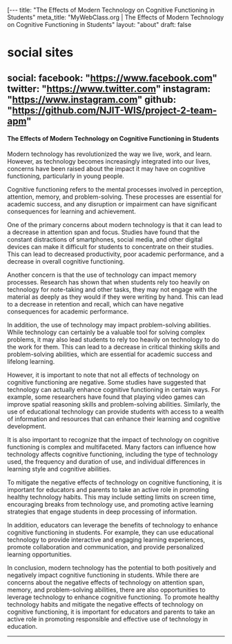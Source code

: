 [---
title: "The Effects of Modern Technology on Cognitive Functioning in Students"
meta_title: "MyWebClass.org | The Effects of Modern Technology on Cognitive Functioning in Students"
layout: "about"
draft: false

# social sites
social:
  facebook: "https://www.facebook.com"
  twitter: "https://www.twitter.com"
  instagram: "https://www.instagram.com"
  github: "https://github.com/NJIT-WIS/project-2-team-apm"
---

#### The Effects of Modern Technology on Cognitive Functioning in Students

Modern technology has revolutionized the way we live, work, and learn. However, as technology becomes increasingly integrated into our lives, concerns have been raised about the impact it may have on cognitive functioning, particularly in young people.

Cognitive functioning refers to the mental processes involved in perception, attention, memory, and problem-solving. These processes are essential for academic success, and any disruption or impairment can have significant consequences for learning and achievement.

One of the primary concerns about modern technology is that it can lead to a decrease in attention span and focus. Studies have found that the constant distractions of smartphones, social media, and other digital devices can make it difficult for students to concentrate on their studies. This can lead to decreased productivity, poor academic performance, and a decrease in overall cognitive functioning.

Another concern is that the use of technology can impact memory processes. Research has shown that when students rely too heavily on technology for note-taking and other tasks, they may not engage with the material as deeply as they would if they were writing by hand. This can lead to a decrease in retention and recall, which can have negative consequences for academic performance.

In addition, the use of technology may impact problem-solving abilities. While technology can certainly be a valuable tool for solving complex problems, it may also lead students to rely too heavily on technology to do the work for them. This can lead to a decrease in critical thinking skills and problem-solving abilities, which are essential for academic success and lifelong learning.

However, it is important to note that not all effects of technology on cognitive functioning are negative. Some studies have suggested that technology can actually enhance cognitive functioning in certain ways. For example, some researchers have found that playing video games can improve spatial reasoning skills and problem-solving abilities. Similarly, the use of educational technology can provide students with access to a wealth of information and resources that can enhance their learning and cognitive development.

It is also important to recognize that the impact of technology on cognitive functioning is complex and multifaceted. Many factors can influence how technology affects cognitive functioning, including the type of technology used, the frequency and duration of use, and individual differences in learning style and cognitive abilities.

To mitigate the negative effects of technology on cognitive functioning, it is important for educators and parents to take an active role in promoting healthy technology habits. This may include setting limits on screen time, encouraging breaks from technology use, and promoting active learning strategies that engage students in deep processing of information.

In addition, educators can leverage the benefits of technology to enhance cognitive functioning in students. For example, they can use educational technology to provide interactive and engaging learning experiences, promote collaboration and communication, and provide personalized learning opportunities.

In conclusion, modern technology has the potential to both positively and negatively impact cognitive functioning in students. While there are concerns about the negative effects of technology on attention span, memory, and problem-solving abilities, there are also opportunities to leverage technology to enhance cognitive functioning. To promote healthy technology habits and mitigate the negative effects of technology on cognitive functioning, it is important for educators and parents to take an active role in promoting responsible and effective use of technology in education.

---
